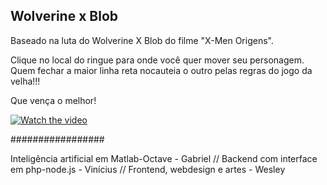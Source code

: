 ## Wolverine x Blob

Baseado na luta do Wolverine X Blob do filme "X-Men Origens".

Clique no local do ringue para onde você quer mover seu personagem. Quem fechar a maior linha reta nocauteia o outro pelas regras do jogo da velha!!!

Que vença o melhor!

[![Watch the video](https://img.youtube.com/vi/T-D1KVIuvjA/maxresdefault.jpg)](https://youtu.be/T-D1KVIuvjA)

#################

Inteligência artificial em Matlab-Octave - Gabriel //
Backend com interface em php-node.js - Vinícius  //
Frontend, webdesign e artes - Wesley
